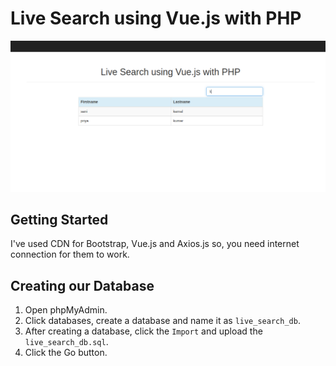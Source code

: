 # Live Search using Vue.js with PHP
![screenshot](screenshot.png)

## Getting Started
I've used CDN for Bootstrap, Vue.js and Axios.js so, you need internet connection for them to work.

## Creating our Database
1. Open phpMyAdmin.
2. Click databases, create a database and name it as `live_search_db`.
3. After creating a database, click the `Import` and upload the `live_search_db.sql`.
4. Click the Go button.
